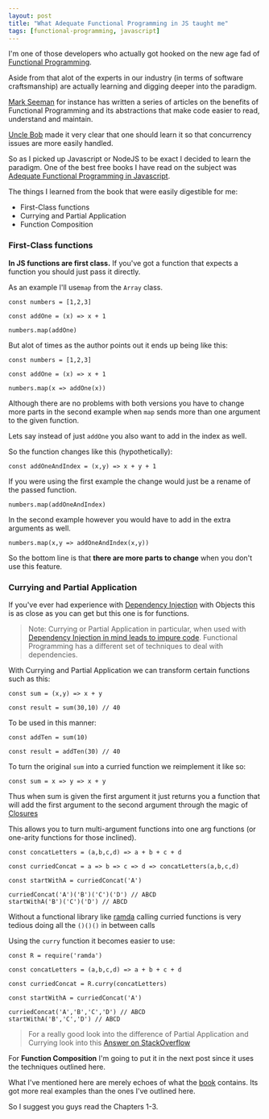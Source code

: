 ```yaml
---
layout: post
title: "What Adequate Functional Programming in JS taught me"
tags: [functional-programming, javascript]
---
```


I'm one of those developers who actually got hooked on the new age fad of [Functional Programming][9].

Aside from that alot of the experts in our industry (in terms of software craftsmanship) are actually learning and digging deeper 
into the paradigm.

[Mark Seeman][1] for instance has written a series of articles on the benefits of Functional Programming and its abstractions that make code easier to read, understand and maintain.

[Uncle Bob][2] made it very clear that one should learn it so that concurrency issues are more easily handled.

So as I picked up Javascript or NodeJS to be exact I decided to learn the paradigm. One of the best free books I have read on the subject was [Adequate Functional Programming in Javascript][3].

The things I learned from the book that were easily digestible for me: 

* First-Class functions
* Currying and Partial Application
* Function Composition


### First-Class functions

**In JS functions are first class.** If you've got a function that expects a function you should just pass it directly. 

As an example I'll use`map` from the `Array` class.

    const numbers = [1,2,3]

    const addOne = (x) => x + 1

    numbers.map(addOne)

But alot of times as the author points out it ends up being like this:
    
    const numbers = [1,2,3]

    const addOne = (x) => x + 1

    numbers.map(x => addOne(x))

Although there are no problems with both versions you have to change more parts in the second example when `map` sends more than one argument to the given function.

Lets say instead of just `addOne` you also want to add in the index as well.

So the function changes like this (hypothetically):

    const addOneAndIndex = (x,y) => x + y + 1

If you were using the first example the change would just be a rename of the passed function.

    numbers.map(addOneAndIndex)

In the second example however you would have to add in the extra arguments as well.

    numbers.map(x,y => addOneAndIndex(x,y))

So the bottom line is that **there are more parts to change** when you don't use this feature.


### Currying and Partial Application

If you've ever had experience with [Dependency Injection][4] with Objects this is as close as you can get but this one is for functions.

> Note: Currying or Partial Application in particular, when used with [Dependency Injection in mind leads to impure code][5]. Functional Programming has a different set of techniques to deal with dependencies.


With Currying and Partial Application we can transform certain functions such as this:

    const sum = (x,y) => x + y
 
    const result = sum(30,10) // 40

To be used in this manner:
 
    const addTen = sum(10)

    const result = addTen(30) // 40

To turn the original `sum` into a curried function we reimplement it like so:

    const sum = x => y => x + y

Thus when sum is given the first argument it just returns you a function that will add the first argument to the second argument through the magic of [Closures][6]

This allows you to turn multi-argument functions into one arg functions (or one-arity functions for those inclined).

    const concatLetters = (a,b,c,d) => a + b + c + d

    const curriedConcat = a => b => c => d => concatLetters(a,b,c,d)

    const startWithA = curriedConcat('A')

    curriedConcat('A')('B')('C')('D') // ABCD
    startWithA('B')('C')('D') // ABCD

Without a functional library like [ramda][8] calling curried functions is very tedious doing all the `()()()` in between calls

Using the `curry` function it becomes easier to use:

    const R = require('ramda')

    const concatLetters = (a,b,c,d) => a + b + c + d

    const curriedConcat = R.curry(concatLetters)

    const startWithA = curriedConcat('A')

    curriedConcat('A','B','C','D') // ABCD
    startWithA('B','C','D') // ABCD
   
> For a really good look into the difference of Partial Application and Currying look into this [Answer on StackOverflow][7]

For **Function Composition** I'm going to put it in the next post since it uses the techniques outlined here.


What I've mentioned here are merely echoes of what the [book][3] contains. Its got more real examples than the ones I've outlined here. 

So I suggest you guys read the Chapters 1-3.

[1]: http://blog.ploeh.dk/
[2]: http://blog.cleancoder.com/uncle-bob/2017/07/11/PragmaticFunctionalProgramming.html
[3]: https://mostly-adequate.gitbooks.io/mostly-adequate-guide/
[4]: https://en.wikipedia.org/wiki/Dependency_injection
[5]: http://blog.ploeh.dk/2017/01/27/from-dependency-injection-to-dependency-rejection/
[6]: https://developer.mozilla.org/en-US/docs/Web/JavaScript/Closures
[7]: https://stackoverflow.com/questions/218025/what-is-the-difference-between-currying-and-partial-application
[8]: https://ramdajs.com/
[9]: https://en.wikipedia.org/wiki/Functional_programming

